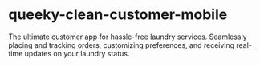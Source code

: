# queeky-clean-customer-mobile
The ultimate customer app for hassle-free laundry services. Seamlessly placing and tracking orders, customizing preferences, and receiving real-time updates on your laundry status.
